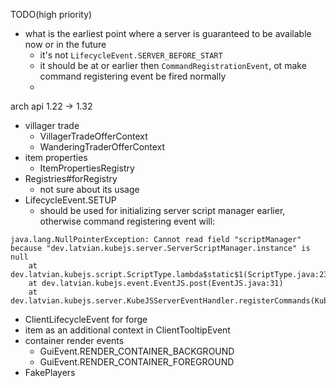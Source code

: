 
TODO(high priority)
- what is the earliest point where a server is guaranteed to be available now or in the future
  - it's not `LifecycleEvent.SERVER_BEFORE_START`
  - it should be at or earlier then `CommandRegistrationEvent`, ot make command registering event be fired normally
  - 

arch api 1.22 -> 1.32
- villager trade
  	- VillagerTradeOfferContext
  	- WanderingTraderOfferContext
- item properties
  	- ItemPropertiesRegistry 
- Registries#forRegistry
  	- not sure about its usage
- LifecycleEvent.SETUP
  	- should be used for initializing server script manager earlier, otherwise command registering event will:
```
java.lang.NullPointerException: Cannot read field "scriptManager" because "dev.latvian.kubejs.server.ServerScriptManager.instance" is null
	at dev.latvian.kubejs.script.ScriptType.lambda$static$1(ScriptType.java:23)
	at dev.latvian.kubejs.event.EventJS.post(EventJS.java:31)
	at dev.latvian.kubejs.server.KubeJSServerEventHandler.registerCommands(KubeJSServerEventHandler.java:78)
```
- ClientLifecycleEvent for forge
- item as an additional context in ClientTooltipEvent
- container render events
	- GuiEvent.RENDER_CONTAINER_BACKGROUND
	- GuiEvent.RENDER_CONTAINER_FOREGROUND
- FakePlayers
